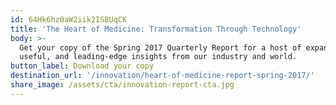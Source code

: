 ```yaml
---
id: 64Hk6hz0aW2iik2IS8UqCK
title: 'The Heart of Medicine: Transformation Through Technology'
body: >-
  Get your copy of the Spring 2017 Quarterly Report for a host of expansive,
  useful, and leading-edge insights from our industry and world. 
button_label: Download your copy
destination_url: '/innovation/heart-of-medicine-report-spring-2017/'
share_image: /assets/cta/innovation-report-cta.jpg
---
```


  